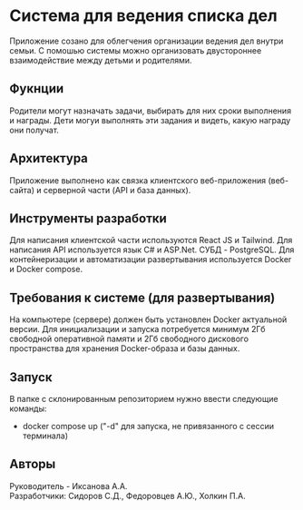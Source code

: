 # Система для ведения списка дел
Приложение созано для облегчения организации ведения дел внутри семьи. С помошью системы можно организовать двустороннее взаимодействие между детьми и родителями.

## Фукнции
Родители могут назначать задачи, выбирать для них сроки выполнения и награды. Дети могуи выполнять эти задания и видеть, какую награду они получат.

## Архитектура
Приложение выполнено как связка клиентского веб-приложения (веб-сайта) и серверной части (API и база данных).

## Инструменты разработки
Для написания клиентской части используются React JS и Tailwind. Для написания API используется язык C# и ASP.Net. СУБД - PostgreSQL. Для контейнеризации и автоматизации развертывания используется Docker и Docker compose.

## Требования к системе (для развертывания)
На компьютере (сервере) должен быть установлен Docker актуальной версии. Для инициализации и запуска потребуется минимум 2Гб свободной оперативной памяти и 2Гб свободного дискового пространства для хранения Docker-образа и базы данных.

## Запуск
В папке с склонированным репозиторием нужно ввести следующие команды:
 - docker compose up ("-d" для запуска, не привязанного с сессии терминала)

## Авторы
Руководитель - Иксанова А.А.\
Разработчики: Сидоров С.Д., Федоровцев А.Ю., Холкин П.А.